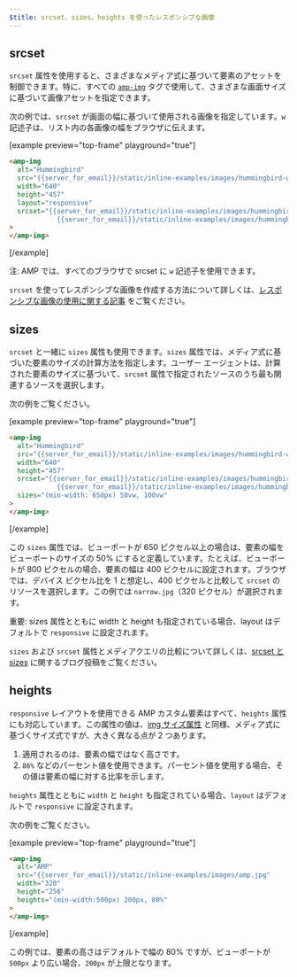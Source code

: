 ```yaml
---
$title: srcset、sizes、heights を使ったレスポンシブな画像
---
```


## srcset

`srcset` 属性を使用すると、さまざまなメディア式に基づいて要素のアセットを制御できます。特に、すべての [`amp-img`](../../../../documentation/components/reference/amp-img.md) タグで使用して、さまざまな画面サイズに基づいて画像アセットを指定できます。

次の例では、`srcset` が画面の幅に基づいて使用される画像を指定しています。`w` 記述子は、リスト内の各画像の幅をブラウザに伝えます。

[example preview="top-frame" playground="true"]

```html
<amp-img
  alt="Hummingbird"
  src="{{server_for_email}}/static/inline-examples/images/hummingbird-wide.jpg"
  width="640"
  height="457"
  layout="responsive"
  srcset="{{server_for_email}}/static/inline-examples/images/hummingbird-wide.jpg 640w,
            {{server_for_email}}/static/inline-examples/images/hummingbird-narrow.jpg 320w"
>
</amp-img>
```

[/example]

注: AMP では、すべてのブラウザで srcset に `w` 記述子を使用できます。

`srcset` を使ってレスポンシブな画像を作成する方法について詳しくは、[レスポンシブな画像の使用に関する記事](http://alistapart.com/article/using-responsive-images-now) をご覧ください。

## sizes

`srcset` と一緒に `sizes` 属性も使用できます。`sizes` 属性では、メディア式に基づいた要素のサイズの計算方法を指定します。ユーザー エージェントは、計算された要素のサイズに基づいて、`srcset` 属性で指定されたソースのうち最も関連するソースを選択します。

次の例をご覧ください。

[example preview="top-frame" playground="true"]

```html
<amp-img
  alt="Hummingbird"
  src="{{server_for_email}}/static/inline-examples/images/hummingbird-wide.jpg"
  width="640"
  height="457"
  srcset="{{server_for_email}}/static/inline-examples/images/hummingbird-wide.jpg 640w,
            {{server_for_email}}/static/inline-examples/images/hummingbird-narrow.jpg 320w"
  sizes="(min-width: 650px) 50vw, 100vw"
>
</amp-img>
```

[/example]

この `sizes` 属性では、ビューポートが 650 ピクセル以上の場合は、要素の幅をビューポートのサイズの 50% にすると定義しています。たとえば、ビューポートが 800 ピクセルの場合、要素の幅は 400 ピクセルに設定されます。ブラウザでは、デバイス ピクセル比を 1 と想定し、400 ピクセルと比較して `srcset` のリソースを選択します。この例では `narrow.jpg`（320 ピクセル）が選択されます。

重要: sizes 属性とともに width と height も指定されている場合、layout はデフォルトで `responsive` に設定されます。

`sizes` および `srcset` 属性とメディアクエリの比較について詳しくは、[srcset と sizes](https://ericportis.com/posts/2014/srcset-sizes/) に関するブログ投稿をご覧ください。

## heights

`responsive` レイアウトを使用できる AMP カスタム要素はすべて、`heights` 属性にも対応しています。この属性の値は、[img サイズ属性](https://developer.mozilla.org/ja/docs/Web/HTML/Element/img) と同様、メディア式に基づくサイズ式ですが、大きく異なる点が 2 つあります。

1. 適用されるのは、要素の幅ではなく高さです。
2. `86%` などのパーセント値を使用できます。パーセント値を使用する場合、その値は要素の幅に対する比率を示します。

`heights` 属性とともに `width` と `height` も指定されている場合、`layout` はデフォルトで `responsive` に設定されます。

次の例をご覧ください。

[example preview="top-frame" playground="true"]

```html
<amp-img
  alt="AMP"
  src="{{server_for_email}}/static/inline-examples/images/amp.jpg"
  width="320"
  height="256"
  heights="(min-width:500px) 200px, 80%"
>
</amp-img>
```

[/example]

この例では、要素の高さはデフォルトで幅の 80% ですが、ビューポートが `500px` より広い場合、`200px` が上限となります。
